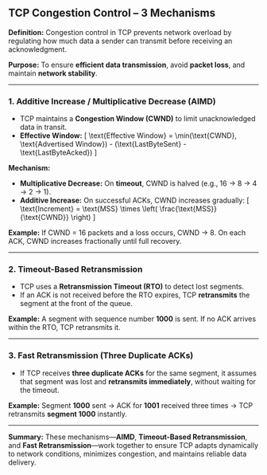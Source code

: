 

## TCP Congestion Control – 3 Mechanisms

**Definition:**
Congestion control in TCP prevents network overload by regulating how much data a sender can transmit before receiving an acknowledgment.

**Purpose:**
To ensure **efficient data transmission**, avoid **packet loss**, and maintain **network stability**.

---

### 1. **Additive Increase / Multiplicative Decrease (AIMD)**

* TCP maintains a **Congestion Window (CWND)** to limit unacknowledged data in transit.
* **Effective Window:**
  [
  \text{Effective Window} = \min(\text{CWND}, \text{Advertised Window}) - (\text{LastByteSent} - \text{LastByteAcked})
  ]

**Mechanism:**

* **Multiplicative Decrease:** On **timeout**, CWND is halved (e.g., 16 → 8 → 4 → 2 → 1).
* **Additive Increase:** On successful ACKs, CWND increases gradually:
  [
  \text{Increment} = \text{MSS} \times \left( \frac{\text{MSS}}{\text{CWND}} \right)
  ]

**Example:**
If CWND = 16 packets and a loss occurs, CWND → 8. On each ACK, CWND increases fractionally until full recovery.

---

### 2. **Timeout-Based Retransmission**

* TCP uses a **Retransmission Timeout (RTO)** to detect lost segments.
* If an ACK is not received before the RTO expires, TCP **retransmits** the segment at the front of the queue.

**Example:**
A segment with sequence number **1000** is sent. If no ACK arrives within the RTO, TCP retransmits it.

---

### 3. **Fast Retransmission (Three Duplicate ACKs)**

* If TCP receives **three duplicate ACKs** for the same segment, it assumes that segment was lost and **retransmits immediately**, without waiting for the timeout.

**Example:**
Segment **1000** sent → ACK for **1001** received three times → TCP retransmits **segment 1000** instantly.

---

**Summary:**
These mechanisms—**AIMD**, **Timeout-Based Retransmission**, and **Fast Retransmission**—work together to ensure TCP adapts dynamically to network conditions, minimizes congestion, and maintains reliable data delivery.

